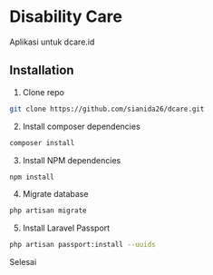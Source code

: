 # Disability Care

Aplikasi untuk dcare.id

## Installation

1. Clone repo
```bash
git clone https://github.com/sianida26/dcare.git
```
2. Install composer dependencies
```bash
composer install
```

3. Install NPM dependencies
```bash
npm install
```

4. Migrate database
```bash
php artisan migrate
```

5. Install Laravel Passport
```bash
php artisan passport:install --uuids
```
Selesai